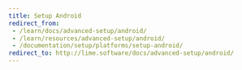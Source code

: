 ```yaml
---
title: Setup Android
redirect_from:
 - /learn/docs/advanced-setup/android/
 - /learn/resources/advanced-setup/android/
 - /documentation/setup/platforms/setup-android/
redirect_to: http://lime.software/docs/advanced-setup/android/
---
```

